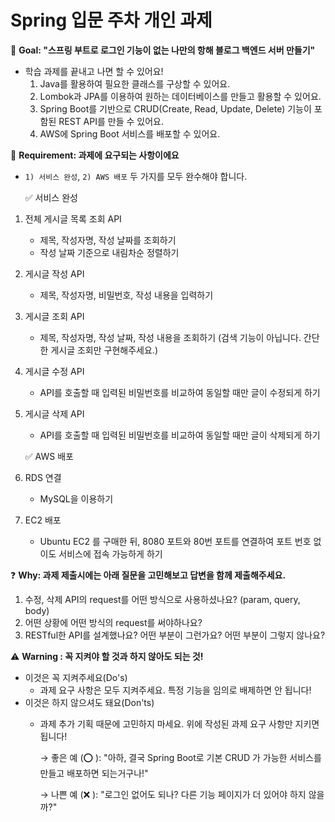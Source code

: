 # Spring 입문 주차 개인 과제
🏁 **Goal:  "스프링 부트로 로그인 기능이 없는 나만의 항해 블로그 백엔드 서버 만들기"**


- 학습 과제를 끝내고 나면 할 수 있어요!
    1. Java를 활용하여 필요한 클래스를 구상할 수 있어요.
    2. Lombok과 JPA를 이용하여 원하는 데이터베이스를 만들고 활용할 수 있어요.
    3. Spring Boot를 기반으로 CRUD(Create, Read, Update, Delete) 기능이 포함된 REST API를 만들 수 있어요.
    4. AWS에 Spring Boot 서비스를 배포할 수 있어요.


🚩 **Requirement:  과제에 요구되는 사항이에요**



- `1) 서비스 완성`,  `2) AWS 배포` 두 가지를 모두 완수해야 합니다.


    ✅ 서비스 완성

1. 전체 게시글 목록 조회 API
      - 제목, 작성자명, 작성 날짜를 조회하기
      - 작성 날짜 기준으로 내림차순 정렬하기
2. 게시글 작성 API
      - 제목, 작성자명, 비밀번호, 작성 내용을 입력하기
3. 게시글 조회 API
      - 제목, 작성자명, 작성 날짜, 작성 내용을 조회하기
          (검색 기능이 아닙니다. 간단한 게시글 조회만 구현해주세요.)
4. 게시글 수정 API
      - API를 호출할 때 입력된 비밀번호를 비교하여 동일할 때만 글이 수정되게 하기
5. 게시글 삭제 API
      - API를 호출할 때 입력된 비밀번호를 비교하여 동일할 때만 글이 삭제되게 하기


    ✅ AWS 배포

1. RDS 연결
   - MySQL을 이용하기
2. EC2 배포
   - Ubuntu EC2 를 구매한 뒤, 8080 포트와 80번 포트를 연결하여 포트 번호 없이도 서비스에 접속 가능하게 하기


❓ **Why: 과제 제출시에는 아래 질문을 고민해보고 답변을 함께 제출해주세요.**

1. 수정, 삭제 API의 request를 어떤 방식으로 사용하셨나요? (param, query, body)
2. 어떤 상황에 어떤 방식의 request를 써야하나요?
3. RESTful한 API를 설계했나요? 어떤 부분이 그런가요? 어떤 부분이 그렇지 않나요?


⚠️ **Warning : 꼭 지켜야 할 것과 하지 않아도 되는 것!**

- 이것은 꼭 지켜주세요(Do's)
    - 과제 요구 사항은 모두 지켜주세요. 특정 기능을 임의로 배제하면 안 됩니다!
- 이것은 하지 않으셔도 돼요(Don'ts)
    - 과제 추가 기획 때문에 고민하지 마세요. 위에 작성된 과제 요구 사항만 지키면 됩니다!

      → 좋은 예 (⭕ ): "아하, 결국 Spring Boot로 기본 CRUD 가 가능한 서비스를 만들고 배포하면 되는거구나!"

      → 나쁜 예 (❌ ): "로그인 없어도 되나? 다른 기능 페이지가 더 있어야 하지 않을까?"